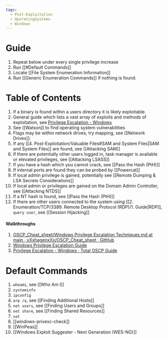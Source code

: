 ```yaml
---
tags:
  - Post-Exploitation
  - OperatingSystems
  - Windows
---
```


# Guide

1. Repeat below under every single privilege increase
2. Run [[#Default Commands]]
3. Locate [[File System Enumeration Information]]
4. Run [[Generic Enumeration Commands]] if nothing is found.


# Table of Contents

1. If a binary is found within a users directory it is likely exploitable.
2. General guide which lists a vast array of exploits and methods of exploitation, see [Privilege Escalation - Windows](https://mysecurityjournal.blogspot.com/p/client-side-attacks.html)
3. See [[Watson]] to find operating system vulnerabilities  
4. Flags may be within network drives, try mapping, see [[Network Drives]]:
5. If any [[4. Post-Exploitation/Valuable Files#SAM and System Files|SAM and System Files]] are found, see [[Attacking SAM]]
6. If there are potentially other users logged in, task manager is available or elevated privileges, see [[Attacking LSASS]]
7. If you have a hash which you cannot crack, see [[Pass the Hash (PtH)]]
8. If internal ports are found they can be probed by [[Powercat]] 
9. If local admin privilege is gained, potentially see [[Remote Dumping & LSA Secrets Considerations]]
10. If local admin or privileges are gained on the Domain Admin Controller, see [[Attacking NTDS]]
11. If a NT hash is found, see [[Pass the Hash (PtH)]]
12. If there are other users connected to the system using [[2. Enumeration/TCP/3389. Remote Desktop Protocol (RDP)/1. Guide|RDP]], `query user`, see [[Session Hijacking]]

#### Walkthroughs

1. [OSCP\_Cheat\_sheet/Windows Privilege Escalation Techniques.md at main · xXxhagenxXx/OSCP\_Cheat\_sheet · GitHub](https://github.com/xXxhagenxXx/OSCP_Cheat_sheet/blob/main/Windows%20Privilege%20Escalation%20Techniques.md)
2. [Windows Privilege Escalation Guide](https://www.absolomb.com/2018-01-26-Windows-Privilege-Escalation-Guide/)
3. [Privilege Escalation - Windows · Total OSCP Guide](https://sushant747.gitbooks.io/total-oscp-guide/content/privilege_escalation_windows.html)
# Default Commands 

1. `whoami`, see [[Who Am I]]
2. `systeminfo`
3. `ipconfig`
4. `arp /a`, see [[Finding Additional Hosts]]
5. `net users`, see [[Finding Users and Groups]]
6. `net share`, see [[Finding Shared Resources]]
7. `set`
8. [[windows-privesc-check]]
9. [[WinPeas]]
10. [[Windows Exploit Suggester - Next Generation (WES-NG)]]



